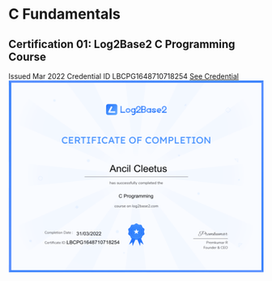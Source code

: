 # C Fundamentals

## Certification 01: Log2Base2 C Programming Course
Issued Mar 2022
Credential ID LBCPG1648710718254 
[See Credential](https://log2base2.com/Assets/Certificates/ancilcleetus.personal/C%20Programming)
![Certification 01: Log2Base2 C Programming Course](certifications/Certificate-Log2base2-Course-02-C-Programming.png "Certification 01: Log2Base2 C Programming Course")
